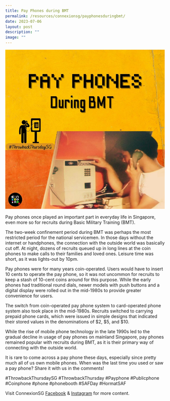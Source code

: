 ```yaml
---
title: Pay Phones during BMT
permalink: /resources/connexionsg/payphonesduringbmt/
date: 2023-07-06
layout: post
description: ""
image: ""
---
```

![](/images/connexionsg/2023/pay%20phones%20during%20bmt.PNG)

Pay phones once played an important part in everyday life in Singapore, even more so for recruits during Basic Military Training (BMT).

The two-week confinement period during BMT was perhaps the most restricted period for the national servicemen. In those days without the internet or handphones, the connection with the outside world was basically cut off. At night, dozens of recruits queued up in long lines at the coin phones to make calls to their families and loved ones. Leisure time was short, as it was lights-out by 10pm.

Pay phones were for many years coin-operated. Users would have to insert 10 cents to operate the pay phone, so it was not uncommon for recruits to keep a stash of 10-cent coins around for this purpose. While the early phones had traditional round dials, newer models with push buttons and a digital display were rolled out in the mid-1980s to provide greater convenience for users.

The switch from coin-operated pay phone system to card-operated phone system also took place in the mid-1980s. Recruits switched to carrying prepaid phone cards, which were issued in simple designs that indicated their stored values in the denominations of $2, $5, and $10.

While the rise of mobile phone technology in the late 1990s led to the gradual decline in usage of pay phones on mainland Singapore, pay phones remained popular with recruits during BMT, as it is their primary way of connecting with the outside world.

It is rare to come across a pay phone these days, especially since pretty much all of us own mobile phones. When was the last time you used or saw a pay phone? Share it with us in the comments!

#ThrowbackThursdaySG #ThrowbackThursday #Payphone #Publicphone #Coinphone #phone #phonebooth #SAFDay #HormatSAF

Visit ConnexionSG [Facebook](https://www.facebook.com/ConnexionSG"target="_blank"&gt;Facebook) &amp; [Instagram](https://www.instagram.com/connexionsg/"target="_blank"&gt;Instagram) for more content.